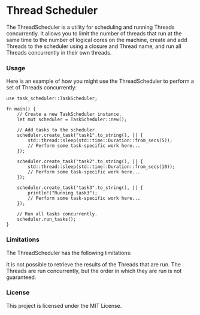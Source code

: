 # Thread Scheduler
The ThreadScheduler is a utility for scheduling and running Threads concurrently. It allows you to limit the number of threads that run at the same time to the number of logical cores on the machine, create and add Threads to the scheduler using a closure and Thread name, and run all Threads concurrently in their own threads.



### Usage
Here is an example of how you might use the ThreadScheduler to perform a set of Threads concurrently:

```
use task_scheduler::TaskScheduler;

fn main() {
    // Create a new TaskScheduler instance.
    let mut scheduler = TaskScheduler::new();

    // Add tasks to the scheduler.
    scheduler.create_task("task1".to_string(), || {
        std::thread::sleep(std::time::Duration::from_secs(5));
        // Perform some task-specific work here...
    });

    scheduler.create_task("task2".to_string(), || {
        std::thread::sleep(std::time::Duration::from_secs(10));
        // Perform some task-specific work here...
    });

    scheduler.create_task("task3".to_string(), || {
        println!("Running task3");
        // Perform some task-specific work here...
    });

    // Run all tasks concurrently.
    scheduler.run_tasks();
}
```


### Limitations
The ThreadScheduler has the following limitations:

It is not possible to retrieve the results of the Threads that are run.
The Threads are run concurrently, but the order in which they are run is not guaranteed.

### License
This project is licensed under the MIT License.
